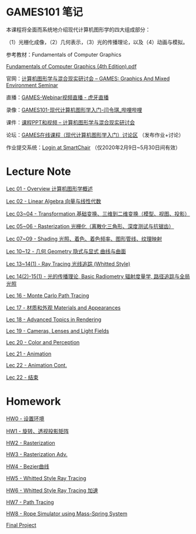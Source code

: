 # GAMES101 笔记

本课程将全面而系统地介绍现代计算机图形学的四大组成部分：

（1）光栅化成像，（2）几何表示，（3）光的传播理论，以及（4）动画与模拟。

参考教材：Fundamentals of Computer Graphics

[Fundamentals of Computer Graphics (4th Edition).pdf](GAMES101%20%E7%AC%94%E8%AE%B0%2012e62ab90a7642baae72ccdaaeb5ce27/Fundamentals_of_Computer_Graphics_(4th_Edition).pdf)

官网：[计算机图形学与混合现实研讨会 – GAMES: Graphics And Mixed Environment Seminar](http://games-cn.org/)

直播：[GAMES-Webinar视频直播 - 虎牙直播](https://www.huya.com/19077762)

录像：[GAMES101-现代计算机图形学入门-闫令琪_哔哩哔哩](https://www.bilibili.com/video/BV1X7411F744)

课件：[课程PPT和视频 – 计算机图形学与混合现实研讨会](http://games-cn.org/graphics-intro-ppt-video/)

论坛：[GAMES在线课程（现代计算机图形学入门）讨论区](http://games-cn.org/forums/forum/graphics-intro/) （发布作业+讨论）

作业提交系统：[Login at SmartChair](http://www.smartchair.org/GAMES2020Course-YLQ/) （仅2020年2月9日~5月30日间有效）

# Lecture Note

[Lec 01 - Overview 计算机图形学概述](GAMES101%20%E7%AC%94%E8%AE%B0%2012e62ab90a7642baae72ccdaaeb5ce27/Lec%2001%20-%20Overview%20%E8%AE%A1%E7%AE%97%E6%9C%BA%E5%9B%BE%E5%BD%A2%E5%AD%A6%E6%A6%82%E8%BF%B0%203e617832acb8477cbc2b454cb896bb6c.md)

[Lec 02 - Linear Algebra 向量与线性代数](GAMES101%20%E7%AC%94%E8%AE%B0%2012e62ab90a7642baae72ccdaaeb5ce27/Lec%2002%20-%20Linear%20Algebra%20%E5%90%91%E9%87%8F%E4%B8%8E%E7%BA%BF%E6%80%A7%E4%BB%A3%E6%95%B0%20458bf8d4bab54b2cb945bad110d4a507.md)

[Lec 03~04 - Transformation 基础变换、三维到二维变换（模型、视图、投影）](GAMES101%20%E7%AC%94%E8%AE%B0%2012e62ab90a7642baae72ccdaaeb5ce27/Lec%2003~04%20-%20Transformation%20%E5%9F%BA%E7%A1%80%E5%8F%98%E6%8D%A2%E3%80%81%E4%B8%89%E7%BB%B4%E5%88%B0%E4%BA%8C%E7%BB%B4%E5%8F%98%E6%8D%A2%EF%BC%88%E6%A8%A1%E5%9E%8B%E3%80%81%E8%A7%86%E5%9B%BE%E3%80%81%E6%8A%95%E5%BD%B1%EF%BC%89%20071d8ce96a194ae186ef0d65bbc669af.md)

[Lec 05~06 - Rasterization 光栅化（离散化三角形、深度测试与抗锯齿）](GAMES101%20%E7%AC%94%E8%AE%B0%2012e62ab90a7642baae72ccdaaeb5ce27/Lec%2005~06%20-%20Rasterization%20%E5%85%89%E6%A0%85%E5%8C%96%EF%BC%88%E7%A6%BB%E6%95%A3%E5%8C%96%E4%B8%89%E8%A7%92%E5%BD%A2%E3%80%81%E6%B7%B1%E5%BA%A6%E6%B5%8B%E8%AF%95%E4%B8%8E%E6%8A%97%E9%94%AF%E9%BD%BF%EF%BC%89%20ec0e9bc8051e4a938d21cc08be277d28.md)

[Lec 07~09 - Shading 光照、着色、着色频率、图形管线、纹理映射](GAMES101%20%E7%AC%94%E8%AE%B0%2012e62ab90a7642baae72ccdaaeb5ce27/Lec%2007~09%20-%20Shading%20%E5%85%89%E7%85%A7%E3%80%81%E7%9D%80%E8%89%B2%E3%80%81%E7%9D%80%E8%89%B2%E9%A2%91%E7%8E%87%E3%80%81%E5%9B%BE%E5%BD%A2%E7%AE%A1%E7%BA%BF%E3%80%81%E7%BA%B9%E7%90%86%E6%98%A0%E5%B0%84%200d3bdcad847143a3942ecba7435b42ef.md)

[Lec 10~12 - 几何 Geometry 隐式与显式 曲线与曲面 ](GAMES101%20%E7%AC%94%E8%AE%B0%2012e62ab90a7642baae72ccdaaeb5ce27/Lec%2010~12%20-%20%E5%87%A0%E4%BD%95%20Geometry%20%E9%9A%90%E5%BC%8F%E4%B8%8E%E6%98%BE%E5%BC%8F%20%E6%9B%B2%E7%BA%BF%E4%B8%8E%E6%9B%B2%E9%9D%A2%20769ca2ba2f2c462cba2bdaa5172194e5.md)

[Lec 13~14(1) - Ray Tracing 光线追踪 (Whitted Style)](GAMES101%20%E7%AC%94%E8%AE%B0%2012e62ab90a7642baae72ccdaaeb5ce27/Lec%2013~14(1)%20-%20Ray%20Tracing%20%E5%85%89%E7%BA%BF%E8%BF%BD%E8%B8%AA%20(Whitted%20Style)%204ca49311a93244f3b87416c1da2c1cd8.md)

[Lec 14(2)-15(1) - 光的传播理论, Basic Radiometry 辐射度量学, 路径追踪与全局光照](GAMES101%20%E7%AC%94%E8%AE%B0%2012e62ab90a7642baae72ccdaaeb5ce27/Lec%2014(2)-15(1)%20-%20%E5%85%89%E7%9A%84%E4%BC%A0%E6%92%AD%E7%90%86%E8%AE%BA,%20Basic%20Radiometry%20%E8%BE%90%E5%B0%84%E5%BA%A6%E9%87%8F%E5%AD%A6,%20%208b04bff40b024412b5ad3a04027ef812.md)

[Lec 16 - Monte Carlo Path Tracing](GAMES101%20%E7%AC%94%E8%AE%B0%2012e62ab90a7642baae72ccdaaeb5ce27/Lec%2016%20-%20Monte%20Carlo%20Path%20Tracing%209d69d5e013d34bf39da6926c6ad5aa14.md)

[Lec 17 - 材质和外观 Materials and Appearances](GAMES101%20%E7%AC%94%E8%AE%B0%2012e62ab90a7642baae72ccdaaeb5ce27/Lec%2017%20-%20%E6%9D%90%E8%B4%A8%E5%92%8C%E5%A4%96%E8%A7%82%20Materials%20and%20Appearances%20354f963f826346e683223e24e177f8d4.md)

[Lec 18 - Advanced Topics in Rendering](GAMES101%20%E7%AC%94%E8%AE%B0%2012e62ab90a7642baae72ccdaaeb5ce27/Lec%2018%20-%20Advanced%20Topics%20in%20Rendering%2090859307f20e4537b409d51d3a64271a.md)

[Lec 19 - Cameras, Lenses and Light Fields](GAMES101%20%E7%AC%94%E8%AE%B0%2012e62ab90a7642baae72ccdaaeb5ce27/Lec%2019%20-%20Cameras,%20Lenses%20and%20Light%20Fields%20e92405fa85674395a0acb32739ba56a3.md)

[Lec 20 - Color and Perception](GAMES101%20%E7%AC%94%E8%AE%B0%2012e62ab90a7642baae72ccdaaeb5ce27/Lec%2020%20-%20Color%20and%20Perception%20378a1cbb718f4b32814c132f5b2710cc.md)

[Lec 21 - Animation](GAMES101%20%E7%AC%94%E8%AE%B0%2012e62ab90a7642baae72ccdaaeb5ce27/Lec%2021%20-%20Animation%20ab928edfc60d45498f3f08078c68b06d.md)

[Lec 22 - Animation Cont.](GAMES101%20%E7%AC%94%E8%AE%B0%2012e62ab90a7642baae72ccdaaeb5ce27/Lec%2022%20-%20Animation%20Cont%2083519f8f9caf488b8dd5da281d7db0cf.md)

[Lec 22 - 结束](GAMES101%20%E7%AC%94%E8%AE%B0%2012e62ab90a7642baae72ccdaaeb5ce27/Lec%2022%20-%20%E7%BB%93%E6%9D%9F%201e53ecdee551457183d8299938da4431.md)

# Homework

[HW0 - 设置环境](GAMES101%20%E7%AC%94%E8%AE%B0%2012e62ab90a7642baae72ccdaaeb5ce27/HW0%20-%20%E8%AE%BE%E7%BD%AE%E7%8E%AF%E5%A2%83%20cb61cbf676d440fa971fbefe2cc66708.md)

[HW1 - 旋转、透视投影矩阵](GAMES101%20%E7%AC%94%E8%AE%B0%2012e62ab90a7642baae72ccdaaeb5ce27/HW1%20-%20%E6%97%8B%E8%BD%AC%E3%80%81%E9%80%8F%E8%A7%86%E6%8A%95%E5%BD%B1%E7%9F%A9%E9%98%B5%200b7e5fe5e734426eb9e3d39c3c62f1ba.md)

[HW2 - Rasterization](GAMES101%20%E7%AC%94%E8%AE%B0%2012e62ab90a7642baae72ccdaaeb5ce27/HW2%20-%20Rasterization%201a05a95e91fd446dbabe019d91381cf4.md)

[HW3 - Rasterization Adv.](GAMES101%20%E7%AC%94%E8%AE%B0%2012e62ab90a7642baae72ccdaaeb5ce27/HW3%20-%20Rasterization%20Adv%201989a1514f154f3da2ba9808410cf0ca.md)

[HW4 - Bezier曲线](GAMES101%20%E7%AC%94%E8%AE%B0%2012e62ab90a7642baae72ccdaaeb5ce27/HW4%20-%20Bezier%E6%9B%B2%E7%BA%BF%20b51031cb86ec4068b8394f3aeaef6bce.md)

[HW5 - Whitted Style Ray Tracing](GAMES101%20%E7%AC%94%E8%AE%B0%2012e62ab90a7642baae72ccdaaeb5ce27/HW5%20-%20Whitted%20Style%20Ray%20Tracing%20f79ff33692e148e7813829f3a56d8c9d.md)

[HW6 - Whitted Style Ray Tracing 加速](GAMES101%20%E7%AC%94%E8%AE%B0%2012e62ab90a7642baae72ccdaaeb5ce27/HW6%20-%20Whitted%20Style%20Ray%20Tracing%20%E5%8A%A0%E9%80%9F%20669d5b2c32234a6783e15c283a7bcd18.md)

[HW7 - Path Tracing](GAMES101%20%E7%AC%94%E8%AE%B0%2012e62ab90a7642baae72ccdaaeb5ce27/HW7%20-%20Path%20Tracing%201f7a0e20aac74e0b9abb1ae8f0201970.md)

[HW8 - Rope Simulator using Mass-Spring System](GAMES101%20%E7%AC%94%E8%AE%B0%2012e62ab90a7642baae72ccdaaeb5ce27/HW8%20-%20Rope%20Simulator%20using%20Mass-Spring%20System%204f347b8d86bc4b47ab2deb9c9fad65b9.md)

[Final Project](GAMES101%20%E7%AC%94%E8%AE%B0%2012e62ab90a7642baae72ccdaaeb5ce27/Final%20Project%20089b609244404172845817d3efa9ff28.md)